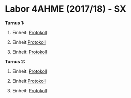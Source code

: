 # Labor 4AHME (2017/18) - SX

__Turnus 1:__
1. Einheit: [Protokoll](sacrom14/LaborprotokollUE1.md)

 2. Einheit:[Protokoll](https://github.com/HTLMechatronics/m14-la1-sx/blob/sacrom14/sacrom14/LaborprotokollUE2.md)

3. Einheit: [Protokoll](sacrom14/LaborprotokollUE3.md)



__Turnus 2:__
1. Einheit: [Protokoll](sacrom14/LaborprotokollUE1.2.md)

 2. Einheit:[Protokoll]()

3. Einheit: [Protokoll]()

